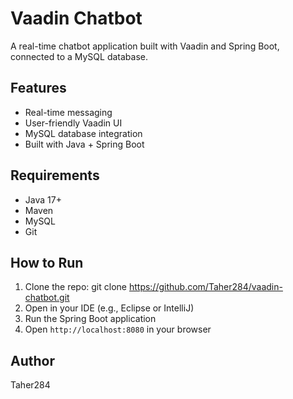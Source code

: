 # Vaadin Chatbot

A real-time chatbot application built with Vaadin and Spring Boot, connected to a MySQL database.

## Features
- Real-time messaging
- User-friendly Vaadin UI
- MySQL database integration
- Built with Java + Spring Boot
  
## Requirements
- Java 17+
- Maven
- MySQL
- Git

## How to Run
1. Clone the repo:
git clone https://github.com/Taher284/vaadin-chatbot.git
2. Open in your IDE (e.g., Eclipse or IntelliJ)
3. Run the Spring Boot application
4. Open `http://localhost:8080` in your browser

## Author
Taher284
